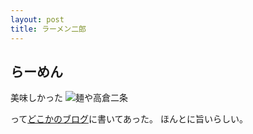 ```yaml
---
layout: post
title: ラーメン二郎
---
```

## らーめん
美味しかった
![麺や高倉二条](http://www.hotpepper.jp/IMGDB_MP/95/19/M000009519/M000009519_368.jpg)

って[どこかのブログ](http://d.hatena.ne.jp/naoya/20090405/aho_corasick)に書いてあった。
ほんとに旨いらしい。
